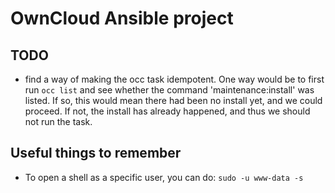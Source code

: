 # OwnCloud Ansible project

## TODO

* find a way of making the occ task idempotent. One way would be to first run `occ list` and see whether the command 'maintenance:install' was listed. If so, this would mean there had been no install yet, and we could proceed. If not, the install has already happened, and thus we should not run the task.

## Useful things to remember

* To open a shell as a specific user, you can do: `sudo -u www-data -s`